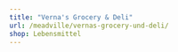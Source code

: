 ```yaml
---
title: "Verna's Grocery & Deli"
url: /meadville/vernas-grocery-und-deli/
shop: Lebensmittel
---
```


